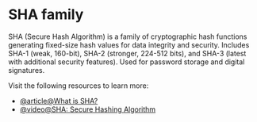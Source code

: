 # SHA family

SHA (Secure Hash Algorithm) is a family of cryptographic hash functions generating fixed-size hash values for data integrity and security. Includes SHA-1 (weak, 160-bit), SHA-2 (stronger, 224-512 bits), and SHA-3 (latest with additional security features). Used for password storage and digital signatures.

Visit the following resources to learn more:

- [@article@What is SHA?](https://www.encryptionconsulting.com/education-center/what-is-sha/)
- [@video@SHA: Secure Hashing Algorithm](https://www.youtube.com/watch?v=DMtFhACPnTY)